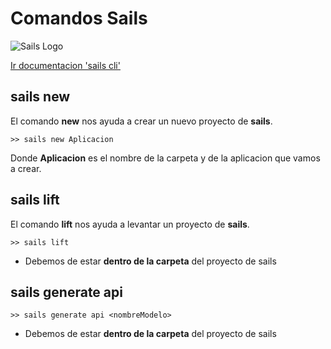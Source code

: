 # Comandos Sails
![Sails Logo](http://sailsjs.com/images/logo_sails.png)

[Ir documentacion 'sails cli'](http://sailsjs.com/documentation/reference/command-line-interface)

## sails new

El comando **new** nos ayuda a crear un nuevo proyecto de **sails**.
```
>> sails new Aplicacion
```
Donde **Aplicacion** es el nombre de la carpeta y de la aplicacion que vamos a crear.


## sails lift

El comando **lift** nos ayuda a levantar un proyecto de **sails**.
```
>> sails lift
```

- Debemos de estar **dentro de la carpeta** del proyecto de sails

## sails generate api

```
>> sails generate api <nombreModelo>
```

- Debemos de estar **dentro de la carpeta** del proyecto de sails